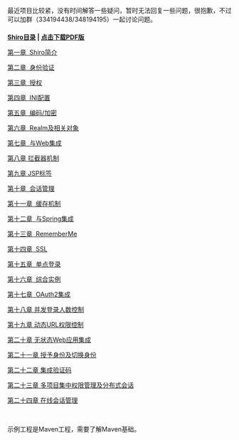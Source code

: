 最近项目比较紧，没有时间解答一些疑问，暂时无法回复一些问题，很抱歉，不过可以加群（334194438/348194195）一起讨论问题。

<h2 style="font-size: 14px;"><a href="http://jinnianshilongnian.iteye.com/blog/2018398" target="_blank">Shiro目录</a> | <a href="http://jinnianshilongnian.iteye.com/blog/2018398" target="_blank">点击下载PDF版</a></h2>
<p style="font-size: 14px;"><a href="http://jinnianshilongnian.iteye.com/blog/2018936" target="_blank">第一章&nbsp; Shiro简介</a></p>
<p style="font-size: 14px;"><a href="http://jinnianshilongnian.iteye.com/blog/2019547" target="_blank">第二章&nbsp; 身份验证</a></p>
<p style="font-size: 14px;"><a href="http://jinnianshilongnian.iteye.com/blog/2020017" target="_blank">第三章&nbsp; 授权</a></p>
<p style="font-size: 14px;"><a href="http://jinnianshilongnian.iteye.com/blog/2020820" target="_blank">第四章&nbsp; INI配置</a></p>
<p style="font-size: 14px;"><a href="http://jinnianshilongnian.iteye.com/blog/2021439" target="_blank">第五章&nbsp; 编码/加密</a></p>
<p style="font-size: 14px;"><a href="http://jinnianshilongnian.iteye.com/blog/2022468" target="_blank">第六章&nbsp; Realm及相关对象</a></p>
<p style="font-size: 14px;"><a href="http://jinnianshilongnian.iteye.com/blog/2024723" target="_blank">第七章&nbsp; 与Web集成</a></p>
<p style="font-size: 14px;"><a href="http://jinnianshilongnian.iteye.com/blog/2025656" target="_blank">第八章 拦截器机制</a></p>
<p style="font-size: 14px;"><a href="http://jinnianshilongnian.iteye.com/blog/2026398" target="_blank">第九章 JSP标签</a></p>
<p style="font-size: 14px;"><a href="http://jinnianshilongnian.iteye.com/blog/2028675" target="_blank">第十章&nbsp; 会话管理</a></p>
<p style="font-size: 14px;"><a href="http://jinnianshilongnian.iteye.com/blog/2029217" target="_blank">第十一章&nbsp; 缓存机制</a></p>
<p style="font-size: 14px;"><a href="http://jinnianshilongnian.iteye.com/blog/2029717" target="_blank">第十二章&nbsp; 与Spring集成</a></p>
<p style="font-size: 14px;"><a href="http://jinnianshilongnian.iteye.com/blog/2031823" target="_blank">第十三章&nbsp; RememberMe</a></p>
<p style="font-size: 14px;"><a href="http://jinnianshilongnian.iteye.com/blog/2036420" target="_blank">第十四章&nbsp; SSL</a></p>
<p style="font-size: 14px;"><a href="http://jinnianshilongnian.iteye.com/blog/2036730" target="_blank">第十五章&nbsp; 单点登录</a></p>
<p style="font-size: 14px;"><a href="http://jinnianshilongnian.iteye.com/blog/2037222" target="_blank">第十六章&nbsp; 综合实例</a></p>
<p style="font-size: 14px;"><a href="http://jinnianshilongnian.iteye.com/blog/2038646" target="_blank">第十七章&nbsp; OAuth2集成</a></p>
<p style="font-size: 14px;"><a href="http://jinnianshilongnian.iteye.com/blog/2039760" target="_blank">第十八章 并发登录人数控制</a></p>
<p style="font-size: 14px;"><a href="http://jinnianshilongnian.iteye.com/blog/2040929" target="_blank">第十九章 动态URL权限控制</a></p>
<p style="font-size: 14px;"><a href="http://jinnianshilongnian.iteye.com/blog/2041909" target="_blank">第二十章 无状态Web应用集成</a></p>
<p style="font-size: 14px;"><a href="http://jinnianshilongnian.iteye.com/blog/2044616" target="_blank">第二十一章 授予身份及切换身份</a></p>
<p style="font-size: 14px;"><a href="http://jinnianshilongnian.iteye.com/blog/2046041" target="_blank">第二十二章 集成验证码</a></p>
<p style="font-size: 14px;"><a href="http://jinnianshilongnian.iteye.com/blog/2047168" target="_blank">第二十三章 多项目集中权限管理及分布式会话</a></p>
<p style="font-size: 14px;"><a href="http://jinnianshilongnian.iteye.com/blog/2047643" target="_blank">第二十四章 在线会话管理</a></p>
<p style="font-size: 14px;">&nbsp;</p>
<p style="font-size: 14px;">示例工程是Maven工程，需要了解Maven基础。</p>
